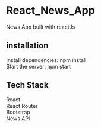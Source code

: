 # React_News_App
News App built with reactJs 

## installation
Install dependencies: npm install<br>
Start the server: npm start

## Tech Stack
React<br>
React Router<br>
Bootstrap<br>
News API
